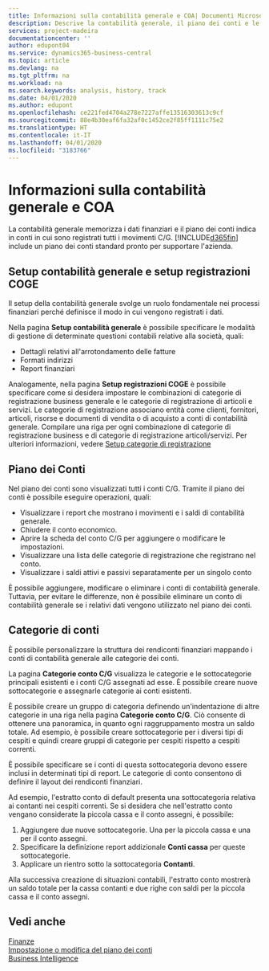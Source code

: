 ```yaml
---
title: Informazioni sulla contabilità generale e COA| Documenti Microsoft
description: Descrive la contabilità generale, il piano dei conti e le categorie dei conti.
services: project-madeira
documentationcenter: ''
author: edupont04
ms.service: dynamics365-business-central
ms.topic: article
ms.devlang: na
ms.tgt_pltfrm: na
ms.workload: na
ms.search.keywords: analysis, history, track
ms.date: 04/01/2020
ms.author: edupont
ms.openlocfilehash: ce221fed4704a278e7227affe13516303613c9cf
ms.sourcegitcommit: 88e4b30eaf6fa32af0c1452ce2f85ff1111c75e2
ms.translationtype: HT
ms.contentlocale: it-IT
ms.lasthandoff: 04/01/2020
ms.locfileid: "3183766"
---
```

# <a name="understanding-the-general-ledger-and-the-coa"></a>Informazioni sulla contabilità generale e COA
La contabilità generale memorizza i dati finanziari e il piano dei conti indica in conti in cui sono registrati tutti i movimenti C/G. [!INCLUDE[d365fin](includes/d365fin_md.md)] include un piano dei conti standard pronto per supportare l'azienda.

## <a name="general-ledger-setup-and-general-posting-setup"></a>Setup contabilità generale e setup registrazioni COGE
Il setup della contabilità generale svolge un ruolo fondamentale nei processi finanziari perché definisce il modo in cui vengono registrati i dati.  

Nella pagina **Setup contabilità generale** è possibile specificare le modalità di gestione di determinate questioni contabili relative alla società, quali:  

* Dettagli relativi all'arrotondamento delle fatture  
* Formati indirizzi  
* Report finanziari  

Analogamente, nella pagina **Setup registrazioni COGE** è possibile specificare come si desidera impostare le combinazioni di categorie di registrazione business generale e le categorie di registrazione di articoli e servizi. Le categorie di registrazione associano entità come clienti, fornitori, articoli, risorse e documenti di vendita o di acquisto a conti di contabilità generale. Compilare una riga per ogni combinazione di categorie di registrazione business e di categorie di registrazione articoli/servizi. Per ulteriori informazioni, vedere [Setup categorie di registrazione](finance-posting-groups.md)  

## <a name="the-chart-of-accounts"></a>Piano dei Conti
Nel piano dei conti sono visualizzati tutti i conti C/G. Tramite il piano dei conti è possibile eseguire operazioni, quali:  

* Visualizzare i report che mostrano i movimenti e i saldi di contabilità generale.  
* Chiudere il conto economico.  
* Aprire la scheda del conto C/G per aggiungere o modificare le impostazioni.  
* Visualizzare una lista delle categorie di registrazione che registrano nel conto.
* Visualizzare i saldi attivi e passivi separatamente per un singolo conto  

È possibile aggiungere, modificare o eliminare i conti di contabilità generale. Tuttavia, per evitare le differenze, non è possibile eliminare un conto di contabilità generale se i relativi dati vengono utilizzato nel piano dei conti.  

## <a name="account-categories"></a>Categorie di conti
È possibile personalizzare la struttura dei rendiconti finanziari mappando i conti di contabilità generale alle categorie dei conti.  

La pagina **Categorie conto C/G** visualizza le categorie e le sottocategorie principali esistenti e i conti C/G assegnati ad esse. È possibile creare nuove sottocategorie e assegnarle categorie ai conti esistenti.  

È possibile creare un gruppo di categoria definendo un'indentazione di altre categorie in una riga nella pagina **Categorie conto C/G**. Ciò consente di ottenere una panoramica, in quanto ogni raggruppamento mostra un saldo totale. Ad esempio, è possibile creare sottocategorie per i diversi tipi di cespiti e quindi creare gruppi di categorie per cespiti rispetto a cespiti correnti.  

È possibile specificare se i conti di questa sottocategoria devono essere inclusi in determinati tipi di report. Le categorie di conto consentono di definire il layout dei rendiconti finanziari.  

Ad esempio, l'estratto conto di default presenta una sottocategoria relativa ai contanti nei cespiti correnti. Se si desidera che nell'estratto conto vengano considerate la piccola cassa e il conto assegni, è possibile:  

1. Aggiungere due nuove sottocategorie. Una per la piccola cassa e una per il conto assegni.  
2. Specificare la definizione report addizionale **Conti cassa** per queste sottocategorie.  
3. Applicare un rientro sotto la sottocategoria **Contanti**.  

Alla successiva creazione di situazioni contabili, l'estratto conto mostrerà un saldo totale per la cassa contanti e due righe con saldi per la piccola cassa e il conto assegni.  

## <a name="see-also"></a>Vedi anche
[Finanze](finance.md)  
[Impostazione o modifica del piano dei conti](finance-setup-chart-accounts.md)  
[Business Intelligence](bi.md)  
